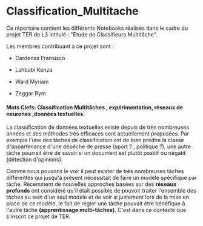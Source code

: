 # Classification_Multitache



Ce répertoire contient les différents Notebooks réalisés dans le cadre du projet TER de L3 intitulé : "Etude de Classifieurs Multitâche".

Les membres contribuant à ce projet sont :

* Cardenas Fransisco

* Lahbabi Kenza 

* Ward Myriam 

* Zeggar Rym 

#### Mots Clefs: Classification Multitâches , expérimentation, réseaux de neurones ,données textuelles.

La classification de données textuelles existe depuis de très nombreuses années et des méthodes très efficaces sont actuellement proposées. Par exemple l'une des tâches de classification est de bien prédire la classe d'appartenance d'une dépêche de presse 
(sport ? , politique ?), une autre tâche pourrait être de savoir si un document est plutôt positif ou négatif (détection d'opinions). 

Comme nous pouvons le voir il peut exister de très nombreuses tâches différentes qui jusqu'à présent nécessitait de faire un modèle spécifique par tâche. Récemment de nouvelles approches basées sur des **réseaux profonds** ont considéré qu'il était possible de pouvoir traiter l'ensemble des tâches au sein d'un seul modèle et de voir si justement lors de la mise en place de ce modèle, le fait de régler une tâche pouvait être bénéfique à l'autre tâche **(apprentissage multi-tâches)**. C'est dans ce contexte que s'inscrit ce projet de TER.


 
